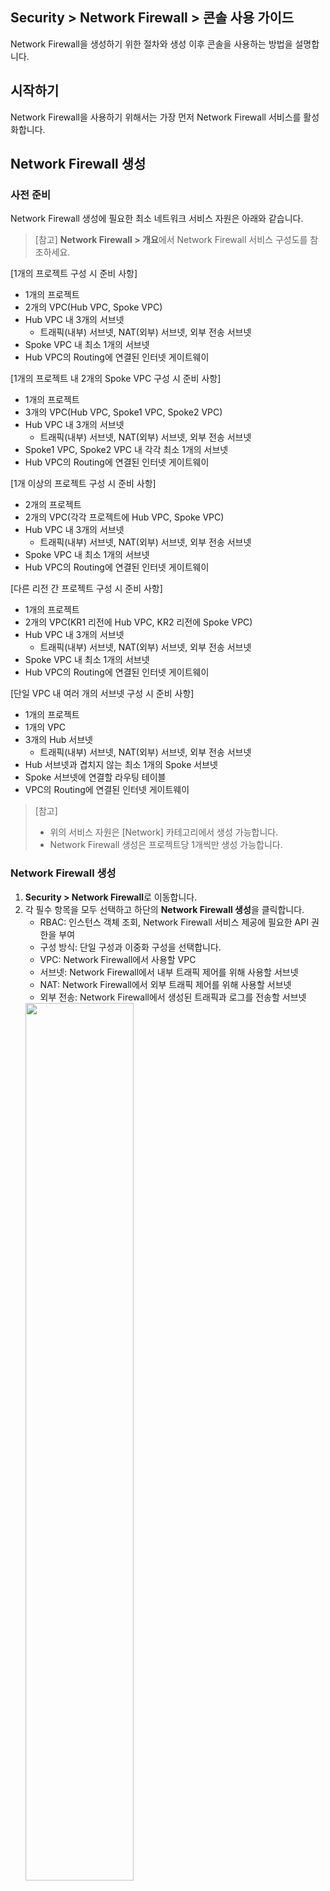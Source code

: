 ## Security > Network Firewall > 콘솔 사용 가이드

Network Firewall을 생성하기 위한 절차와 생성 이후 콘솔을 사용하는 방법을 설명합니다.

## 시작하기

Network Firewall을 사용하기 위해서는 가장 먼저 Network Firewall 서비스를 활성화합니다.

## Network Firewall 생성

### 사전 준비

Network Firewall 생성에 필요한 최소 네트워크 서비스 자원은 아래와 같습니다.

> [참고]
> **Network Firewall > 개요**에서 Network Firewall 서비스 구성도를 참조하세요.


[1개의 프로젝트 구성 시 준비 사항]

* 1개의 프로젝트
* 2개의 VPC(Hub VPC, Spoke VPC)
* Hub VPC 내 3개의 서브넷
    * 트래픽(내부) 서브넷, NAT(외부) 서브넷, 외부 전송 서브넷
* Spoke VPC 내 최소 1개의 서브넷
* Hub VPC의 Routing에 연결된 인터넷 게이트웨이

[1개의 프로젝트 내 2개의 Spoke VPC 구성 시 준비 사항]

* 1개의 프로젝트
* 3개의 VPC(Hub VPC, Spoke1 VPC, Spoke2 VPC)
* Hub VPC 내 3개의 서브넷
    * 트래픽(내부) 서브넷, NAT(외부) 서브넷, 외부 전송 서브넷
* Spoke1 VPC, Spoke2 VPC 내 각각 최소 1개의 서브넷
* Hub VPC의 Routing에 연결된 인터넷 게이트웨이

[1개 이상의 프로젝트 구성 시 준비 사항]

* 2개의 프로젝트
* 2개의 VPC(각각 프로젝트에 Hub VPC, Spoke VPC)
* Hub VPC 내 3개의 서브넷
    * 트래픽(내부) 서브넷, NAT(외부) 서브넷, 외부 전송 서브넷
* Spoke VPC 내 최소 1개의 서브넷
* Hub VPC의 Routing에 연결된 인터넷 게이트웨이


[다른 리전 간 프로젝트 구성 시 준비 사항]

* 1개의 프로젝트
* 2개의 VPC(KR1 리전에 Hub VPC, KR2 리전에 Spoke VPC)
* Hub VPC 내 3개의 서브넷
    * 트래픽(내부) 서브넷, NAT(외부) 서브넷, 외부 전송 서브넷
* Spoke VPC 내 최소 1개의 서브넷
* Hub VPC의 Routing에 연결된 인터넷 게이트웨이


[단일 VPC 내 여러 개의 서브넷 구성 시 준비 사항]

* 1개의 프로젝트
* 1개의 VPC
* 3개의 Hub 서브넷
    * 트래픽(내부) 서브넷, NAT(외부) 서브넷, 외부 전송 서브넷
* Hub 서브넷과 겹치지 않는 최소 1개의 Spoke 서브넷
* Spoke 서브넷에 연결할 라우팅 테이블
* VPC의 Routing에 연결된 인터넷 게이트웨이


> [참고]
> 
>* 위의 서비스 자원은 [Network] 카테고리에서 생성 가능합니다. 
>* Network Firewall 생성은 프로젝트당 1개씩만 생성 가능합니다.

### Network Firewall 생성

1. **Security > Network Firewall**로 이동합니다.
2. 각 필수 항목을 모두 선택하고 하단의 **Network Firewall 생성**을 클릭합니다.
    * RBAC: 인스턴스 객체 조회, Network Firewall 서비스 제공에 필요한 API 권한을 부여
    * 구성 방식: 단일 구성과 이중화 구성을 선택합니다.
    * VPC: Network Firewall에서 사용할 VPC
    * 서브넷: Network Firewall에서 내부 트래픽 제어를 위해 사용할 서브넷
    * NAT: Network Firewall에서 외부 트래픽 제어를 위해 사용할 서브넷
    * 외부 전송: Network Firewall에서 생성된 트래픽과 로그를 전송할 서브넷
    <img src="https://kr1-api-object-storage.nhncloudservice.com/v1/AUTH_2acdfabf4efe4efc8a04c00b348110c9/cdn_origin/prod_nfw/24.09.12/create.png" height="60%" />


> [생성 전 참고 사항]
> 
> * 생성된 Network Firewall은 사용자의 프로젝트에 노출되지 않습니다. 
> * 서브넷, NAT, 외부 전송에 사용하는 서브넷은 모두 다른 서브넷으로 선택해야 합니다.
>    * 가급적 NHN Cloud 콘솔에서 생성할 수 있는 최소 단위(28비트)로 생성할 것을 권장합니다.
> * Network Firewall이 속할 VPC의 라우팅 테이블에 인터넷 게이트웨이가 연결되어 있어야 생성 가능합니다.
> * Security Groups와는 별개의 서비스이므로 Network Firewall을 사용하면 두 서비스를 모두 허용해야 인스턴스에 접근할 수 있습니다.
> * Network Firewall이 소유하고 있는 CIDR 대역과 연결이 필요한 CIDR 대역은 중복되지 않아야 합니다.
> * **Network > Network Interface**에서 Virtual_IP 타입으로 생성되어 있는 IP는 Network Firewall에서 이중화 용도로 사용 중이므로 삭제할 경우 통신이 차단될 수 있습니다.
> * 단일 또는 이중화 구성을 선택하여 Network Firewall을 생성한 뒤 변경이 필요할 경우 **옵션** 탭에서 구성을 변경할 수 있습니다. 하지만 가용성 영역은 변경이 불가능하므로 이중화 구성의 경우 가급적 가용성 영역을 분리하여 구성하세요. 

### 연결 설정

> [예시]
> Network Firewall이 사용하는 VPC(Hub)는 10.0.0.0/24이고, Network Firewall과 연결이 필요한 VPC(Spoke)는 172.16.0.0/24일 때

1. <strong>Network > Peering Gateway</strong>로 이동하여 피어링을 생성합니다.
    * 피어링 게이트웨이 연결에 대한 자세한 사항은 [사용자 가이드](https://docs.nhncloud.com/ko/Network/Peering%20Gateway/ko/console-guide/)를 참조해 주세요.
<img src="https://kr1-api-object-storage.nhncloudservice.com/v1/AUTH_2acdfabf4efe4efc8a04c00b348110c9/cdn_origin/prod_nfw/23.12.19/ConnectionSettings3.png" height="65%" />
<br>
<img src="https://kr1-api-object-storage.nhncloudservice.com/v1/AUTH_2acdfabf4efe4efc8a04c00b348110c9/cdn_origin/prod_nfw/23.12.19/ConnectionSettings4.png" height="65%" />

> [참고]
> 
> Spoke VPC의 위치에 따라 알맞은 피어링을 생성합니다.
> * Spoke VPC가 같은 프로젝트라면 피어링을 생성합니다.
> * Spoke VPC가 다른 프로젝트라면 프로젝트 피어링을 생성합니다.
> * Spoke VPC가 다른 리전이라면 리전 피어링을 생성합니다.

<br>

2. <strong>Network > Routing</strong>으로 이동하여 Hub VPC를 선택한 후 아래의 라우팅을 설정합니다.
    * 대상 CIDR: 172.16.0.0/24
    * 게이트웨이: 피어링 연결 후 추가된 피어링 타입의 게이트웨이
    <img src="https://kr1-api-object-storage.nhncloudservice.com/v1/AUTH_2acdfabf4efe4efc8a04c00b348110c9/cdn_origin/prod_nfw/23.12.19/ConnectionSettings5.png" height="65%" />
<br>

3. <strong>Network > Routing</strong>으로 이동하여 Spoke VPC를 선택한 후 아래의 라우팅을 설정합니다.
    * 대상 CIDR: 0.0.0.0/0
    * 게이트웨이: 피어링 연결 후 추가된 피어링 타입의 게이트웨이
    <img src="https://kr1-api-object-storage.nhncloudservice.com/v1/AUTH_2acdfabf4efe4efc8a04c00b348110c9/cdn_origin/prod_nfw/23.12.19/ConnectionSettings6.png" height="65%" />
<br>

4. <strong>Network > Peering Gateway</strong>로 이동하여 라우팅을 설정합니다.
    * 생성된 피어링을 선택하여 **라우트** 탭으로 이동합니다.
    * **피어** 또는 **로컬 라우트 변경** 버튼을 눌러 아래와 같이 라우팅을 설정합니다.
        * 대상 CIDR: 0.0.0.0/0
        * 게이트웨이: NetworkFirewall\_INF\_TRAFFIC\_VIP
        <img src="https://kr1-api-object-storage.nhncloudservice.com/v1/AUTH_2acdfabf4efe4efc8a04c00b348110c9/cdn_origin/prod_nfw/23.12.19/ConnectionSettings7.png" height="65%" />
<br>
<img src="https://kr1-api-object-storage.nhncloudservice.com/v1/AUTH_2acdfabf4efe4efc8a04c00b348110c9/cdn_origin/prod_nfw/23.12.19/ConnectionSettings8.png" height="50%" />

위의 라우팅 설정이 완료되면 Spoke VPC에 있는 인스턴스가 Network Firewall을 경유하여 공인 통신을 할 수 있습니다. (<strong>Network Firewall > NAT</strong> 탭에서 NAT 추가 필요)

<br>

**만약 Spoke VPC의 서브넷이 2개 이상이고, Network Firewall을 통해 서브넷 간 트래픽 제어가 필요한 경우** 아래의 라우팅을 추가합니다.

> [예시]
> Spoke VPC(172.16.0.0/24)의 서브넷이 172.16.0.0/25와 172.16.0.128/25일 때

* <strong>Network > Routing</strong>으로 이동하여 Spoke VPC를 선택한 후 아래의 라우팅 2개를 추가합니다.
    * 대상 CIDR: 172.16.0.0/25과 172.16.0.128/25
    * 게이트웨이: 피어링 연결 후 추가된 피어링 타입의 게이트웨이
    <img src="https://kr1-api-object-storage.nhncloudservice.com/v1/AUTH_2acdfabf4efe4efc8a04c00b348110c9/cdn_origin/prod_nfw/23.12.19/ConnectionSettings9.png" height="65%" />
<br>
<img src="https://kr1-api-object-storage.nhncloudservice.com/v1/AUTH_2acdfabf4efe4efc8a04c00b348110c9/cdn_origin/prod_nfw/23.12.19/ConnectionSettings10.png" height="65%" />
위의 라우팅 설정이 완료되면 Spoke VPC 안에 있는 서브넷 간 Network Firewall을 경유하여 사설 통신을 할 수 있습니다. (<strong>Network Firewall > 정책</strong> 탭에서 정책 추가 필요)

<br>

**만약 Spoke VPC가 2개 이상**이라면 아래의 라우팅을 추가합니다.

> [예시]
> Spoke VPC1(172.16.0.0/24)과 Spoke VPC2(192.168.0.0/24)일 때

* <strong>Network > Routing</strong>으로 이동하여 Hub VPC를 선택한 후 아래의 라우팅 2개를 추가합니다.
    * Spoke VPC 1
        * 대상 CIDR: 172.16.0.0/24
        * 게이트웨이: Hub VPC와 Spoke VPC1 사이에 추가된 피어링 타입의 게이트웨이
    * Spoke VPC 2
        * 대상 CIDR: 192.168.0.0/24
        * 게이트웨이: Hub VPC와 Spoke VPC2 사이에 추가된 피어링 타입의 게이트웨이
        <img src="https://kr1-api-object-storage.nhncloudservice.com/v1/AUTH_2acdfabf4efe4efc8a04c00b348110c9/cdn_origin/prod_nfw/23.12.19/ConnectionSettings11.png" height="65%" />


> [참고]
> **연결 설정**의 **4**와 같이 Spoke VPC2-Hub 간 VPC 피어링에도 라우트 추가 설정이 필요합니다.

<br>

**만약 같은 VPC에서 Spoke 서브넷을 구성할 경우** 새로운 라우팅 테이블을 생성하여 서브넷을 연결하고 라우트를 추가합니다. 
* **Network > Routing**에서 라우팅 테이블을 생성하고 라우트를 추가합니다.
<img src="https://kr1-api-object-storage.nhncloudservice.com/v1/AUTH_2acdfabf4efe4efc8a04c00b348110c9/cdn_origin/prod_nfw/24.11.07/routetable_create.png" height="65%" />
<img src="https://kr1-api-object-storage.nhncloudservice.com/v1/AUTH_2acdfabf4efe4efc8a04c00b348110c9/cdn_origin/prod_nfw/24.11.07/route_create.png" height="65%" />

<br>

* **Network > Subnet**에서 Network Firewall과 겹치지 않는 서브넷을 새로 생성하고 라우팅 테이블을 연결합니다.
<img src="https://kr1-api-object-storage.nhncloudservice.com/v1/AUTH_2acdfabf4efe4efc8a04c00b348110c9/cdn_origin/prod_nfw/24.11.07/subnet_create.png" height="65%" />
<img src="https://kr1-api-object-storage.nhncloudservice.com/v1/AUTH_2acdfabf4efe4efc8a04c00b348110c9/cdn_origin/prod_nfw/24.11.07/routetable_connect.png" height="65%" />

<br>

위의 라우팅 설정이 완료되면 서로 다른 Spoke VPC 간 Network Firewall을 경유하여 사설 통신을 할 수 있습니다. (<strong>Network Firewall > 정책</strong> 탭에서 정책 추가 필요)
Network Firewall 서비스 구성도를 참고하여 고객의 환경에 맞게 연결을 설정하세요.

***

## 인스턴스 접속
Network Firewall을 생성하고 연결 설정을 모두 완료한 후 Network Firewall을 경유하여 인스턴스에 접속할 수 있습니다.

예를 들어, 1개의 프로젝트 내 2개의 Spoke VPC로 3개의 서브넷을 구성하고, 외부에서 웹방화벽 접속이 필요할 경우 아래와 같이 NAT, ACL을 설정합니다.

<img src="https://kr1-api-object-storage.nhncloudservice.com/v1/AUTH_2acdfabf4efe4efc8a04c00b348110c9/cdn_origin/prod_nfw/24.09.12/instance-access
.png" height="65%" />

> [설정 방법]
> 
> * **Network Firewall > NAT** 탭으로 이동
> * **추가** 버튼 클릭 후 NAT 설정
>   * 설정 전 **객체** 탭에서 목적지 IP 객체 생성과 여분의 플로팅 IP 필요 
> <img src="https://kr1-api-object-storage.nhncloudservice.com/v1/AUTH_2acdfabf4efe4efc8a04c00b348110c9/cdn_origin/prod_nfw/24.09.12/nat-add.png" height="65%" />
> * **Network Firewall > 정책 > ACL** 탭에서 필요한 ACL을 허용
> <img src="https://kr1-api-object-storage.nhncloudservice.com/v1/AUTH_2acdfabf4efe4efc8a04c00b348110c9/cdn_origin/prod_nfw/24.09.12/access_acl.png" height="65%" />  

위와 같이 설정 후 출발지 IP를 보안 그룹에서 허용하면 인스턴스에 접속 가능합니다.

***

## 정책
Network Firewall을 생성하면 **정책** 탭으로 이동합니다.

![policy-default.PNG](https://kr1-api-object-storage.nhncloudservice.com/v1/AUTH_2acdfabf4efe4efc8a04c00b348110c9/cdn_origin/prod_nfw/24.09.12/policy-default.png)

> [참고]
> 
> * default-deny는 필수 정책이며, 수정하거나 삭제할 수 없습니다.
> * default-deny 정책을 통해 차단된 로그는 **옵션** 탭의 **기본 차단 정책 로그 설정**을 **사용**으로 변경한 후 **로그** 탭에서 확인 가능합니다.


## ACL
**ACL** 탭에서는 Network Firewall과 연결된 VPC 간 트래픽과 인바운드/아웃바운드 트래픽을 제어할 수 있습니다.
<br/>

### 추가

* 출발지, 목적지, 목적지 포트를 기반으로 정책을 추가할 수 있습니다.
    * 이미 만들어진 객체를 통해 출발지, 목적지, 목적지 포트를 선택합니다.
* 정책의 상태(활성화/비활성화)와 동작(허용/차단), 스케줄을 설정 및 정책별 로깅 여부 등의 옵션을 설정하여 정책을 추가할 수 있습니다.
* 스케줄 기능은 정책의 상태를 활성화 한 이후에 동작합니다(정책이 비활성화되어 있을 경우 스케줄 기능이 적용되지 않습니다.).

![acl_add.PNG](https://kr1-api-object-storage.nhncloudservice.com/v1/AUTH_2acdfabf4efe4efc8a04c00b348110c9/cdn_origin/prod_nfw/24.05.27/acl_add.png)

### 복사

* **복사**를 클릭해 정책을 복사할 수 있습니다.
    * 복사된 정책은 비활성화됩니다.

![acl_copy.PNG](https://kr1-api-object-storage.nhncloudservice.com/v1/AUTH_2acdfabf4efe4efc8a04c00b348110c9/cdn_origin/prod_nfw/23.09.07/acl_copy_1.png)


### 수정

* **수정**을 클릭해 정책을 수정할 수 있습니다.


### 이동

* **이동**을 클릭해 정책을 이동할 수 있습니다.
    * default-deny 정책 아래로는 이동이 불가능합니다.

![acl_move.PNG](https://kr1-api-object-storage.nhncloudservice.com/v1/AUTH_2acdfabf4efe4efc8a04c00b348110c9/cdn_origin/prod_nfw/23.09.07/acl_move_1.png)

### 삭제

* **삭제**를 클릭해 정책을 삭제할 수 있습니다.

>[주의]
>한번 삭제한 정책은 복구할 수 없으며, default-deny 정책은 삭제할 수 없습니다.

### 정책 일괄 다운로드

* 정책 탭에 생성되어 있는 정책 전체를 한번에 다운로드할 수 있습니다.

### 정책 일괄 등록

* 내려받은 템플릿을 사용하여 정책을 한 번에 등록할 수 있습니다.

![acl_batch.PNG](https://kr1-api-object-storage.nhncloudservice.com/v1/AUTH_2acdfabf4efe4efc8a04c00b348110c9/cdn_origin/prod_nfw/23.09.07/acl_batch_1.png)


## 라우트

**라우트** 탭에서는 Network Firewall을 경유하는 통신의 경로를 지정할 수 있습니다.

![policy-route.PNG](https://kr1-api-object-storage.nhncloudservice.com/v1/AUTH_2acdfabf4efe4efc8a04c00b348110c9/cdn_origin/prod_nfw/24.09.12/policy-route.png)

> [참고]
> 
> * Network Firewall의 기본 게이트웨이는 NAT 이더넷이며, 수정하거나 삭제할 수 없습니다.
> * 라우트 설정이 변경될 경우 통신에 문제가 있을 수 있으므로 유의하여 설정하세요.  

### 추가

* **추가**를 클릭해 이더넷을 선택하고, 목적지와 게이트웨이를 입력합니다. 
    * 목적지: 서브넷 형식으로 입력
    * 이더넷: NAT, TRAFFIC, VPN(IPSec VPN 기능 사용 시) 중 선택
    * 게이트웨이: 호스트 형식으로 입력

> [참고]
> 
> * 이더넷을 VPN으로 선택할 경우 게이트웨이는 지정하지 않아도 됩니다.
> * IPSec VPN과 연동된 사설 IP 대역에 대한 라우트 설정은 반드시 이더넷을 VPN으로 설정하세요.
> * 목적지 서브넷 입력 시 아래와 같은 유효성 메시지가 노출될 경우 서브넷 범위를 사전에 확인하여 서브넷의 시작 IP로 입력하세요.
>   * [예시]
>       * 192.168.199.0/21 (X) → 192.168.192.0/21 (O)
>       * 172.16.100.0/20 (X) → 172.16.96.0/20 (O)
>       * 10.10.10.130/25 (X) → 10.10.10.128/25 (O)
> 
> ![route_add.PNG](https://kr1-api-object-storage.nhncloudservice.com/v1/AUTH_2acdfabf4efe4efc8a04c00b348110c9/cdn_origin/prod_nfw/24.09.12/route_add.png)

### 수정

* **수정**을 클릭해 라우트를 수정할 수 있습니다.

### 삭제

* **삭제**를 클릭해 라우트를 삭제할 수 있습니다.

***

## 객체

**객체** 탭에서는 정책을 생성할 때 사용할 IP, 포트를 생성하고 관리합니다.

### 추가

* 필수 항목을 입력하여 객체를 생성합니다.
    * 객체는 IP, 포트의 2가지 형태로 추가할 수 있습니다.

> [참고]
> 그룹 객체 생성 시 그룹 객체는 추가할 수 없습니다(단일이나 범위 객체만 선택하여 추가 가능).

### 수정

* **수정**을 클릭해 객체를 수정할 수 있습니다.
    * 타입은 수정이 불가능합니다.

### 삭제

* **삭제**를 클릭해 객체를 삭제할 수 있습니다.
    * 자동으로 Network Firewall에서 생성한 객체는 수정이나 삭제할 수 없습니다.

>[주의]
> 정책에서 사용 중인 객체는 삭제 후 ALL 객체로 변경됩니다.

### 인스턴스 객체 추가
* Network Firewall이 생성된 프로젝트 내에 있는 인스턴스를 활용하여 객체를 추가할 수 있습니다.

> [참고]
> 인스턴스와 관계없이 단순히 인스턴스의 이름과 사설 IP 주소만 참고하여 객체를 생성합니다. 생성한 객체는 **객체** 탭에서 관리합니다.


### 객체 일괄 다운로드

* **객체** 탭에 생성되어 있는 IP와 포트 객체 전체를 각각 한 번에 다운로드할 수 있습니다.

## NAT

**NAT**(네트워크 주소 변환) 탭에서는 외부에서 접속할 인스턴스와 전용으로 사용할 공인 IP를 선택하여 연결합니다.

>[참고]
> 
> * NAT는 목적지 기반 및 1:1 방식만 제공합니다.
> * 포트 기반의 NAT는 제공하지 않습니다.
> * NAT를 생성한 뒤 **정책** 탭에 허용 정책을 추가해야만 공인 통신이 가능합니다.
> * NAT에 설정된 NAT 후 사설 IP를 소유한 인스턴스에 직접 Floating IP를 할당할 경우 통신에 문제가 있을 수 있습니다.
> * NAT 삭제 후 사용하지 않는 NAT 전 공인 IP는 **Network > Floating**에서 직접 삭제하세요.

### 추가

* **추가**를 클릭해 NAT를 생성합니다.
    * NAT 전 공인 IP는 **Network > Floating IP**에서 미리 생성한 IP 중 하나를 선택합니다.  
    * NAT 후 사설 IP에서 선택할 객체는 **객체** 탭에서 미리 생성해야만 **추가**를 클릭해 추가할 수 있습니다.

![nat_add.PNG](https://kr1-api-object-storage.nhncloudservice.com/v1/AUTH_2acdfabf4efe4efc8a04c00b348110c9/cdn_origin/prod_nfw/24.04.05/nat_add_2.png)

>[참고]
> 인스턴스 접속은 NAT를 추가하면서 설정한 NAT 전 공인 IP로 접속 가능합니다. (인스턴스에 직접 Floating IP 연결 불필요)

### 수정

* **수정**을 클릭해 생성된 NAT를 수정합니다.
    * 수정은 공인 IP와 사설 IP 모두 수정할 수 있습니다.

### 삭제

* **삭제**를 클릭해 생성된 NAT를 삭제합니다.

## VPN

**VPN** 탭에서는 사이트간 암호화된 터널을 통해 안전한 사설 통신을 지원합니다.

### 게이트웨이 생성

* **게이트웨이 생성**을 클릭해 피어 VPN 장비와 연결하기 위한 게이트웨이를 생성합니다.

![gw_add.PNG](https://kr1-api-object-storage.nhncloudservice.com/v1/AUTH_2acdfabf4efe4efc8a04c00b348110c9/cdn_origin/prod_nfw/24.05.27/gw_add.png)

> [참고]
> 
> * VPC와 서브넷은 수정할 수 없습니다.
> * 게이트웨이는 최대 10개까지 생성 가능합니다.

### 게이트웨이 수정

* **수정** 버튼을 클릭해 게이트웨이를 수정합니다.

### 게이트웨이 삭제

* **삭제** 버튼을 클릭해 게이트웨이를 삭제합니다.
    * 게이트웨이에 연결된 터널이 있을 경우 삭제가 되지 않습니다.

### 플로팅 IP 연결

* 피어 장비와의 연결에 필요한 플로팅 IP를 설정합니다.
    * 플로팅 IP는 **Network > Floating IP** 에 생성된 목록 중 미사용중인 항목이 노출됩니다.

![fip.PNG](https://kr1-api-object-storage.nhncloudservice.com/v1/AUTH_2acdfabf4efe4efc8a04c00b348110c9/cdn_origin/prod_nfw/24.05.27/fip.png)

### 터널 생성

* 피어 장비와 연결할 터널을 생성합니다.

![tunnel_add.PNG](https://kr1-api-object-storage.nhncloudservice.com/v1/AUTH_2acdfabf4efe4efc8a04c00b348110c9/cdn_origin/prod_nfw/24.05.27/tunnel_add.png)

* 터널 설정
    * 게이트웨이: 게이트웨이 탭에서 생성된 게이트웨이가 노출되며, 터널과 연결할 게이트웨이를 선택합니다.
        * 생성된 게이트웨이가 없을 경우 노출되지 않습니다.
    * 피어 IP 주소: 연결할 피어 VPN 장비 IP 주소를 입력합니다.
    * IKE 버전: 피어 VPN 장비와 동일한 버전으로 설정합니다.
        * IKE 버전 1은 Main Mode만 지원됩니다.
    * Pre-Shared Key: 피어 VPN 장비와 동일한 키값을 입력합니다.
    * DPD(dead peer detection): 10초 단위로 총 5회의 재전송을 시도하며, 비활성화 선택 시 피어 VPN 장비의 DPD 요청에 대한 응답만 지원합니다.
    * NAT-Traversal: 터널 생성 시 발생되는 패킷의 삭제를 방지하기 위한 기능으로 일반적으로 피어 VPN 장비가 공인 IP일 경우 사용으로 설정합니다.
* Phase 1/2 설정
    * IPSec VPN 터널을 생성하기 위해 필요한 설정 정보를 입력합니다.

 > [설정 시 참고 사항]
 > 
 > * 모든 설정은 피어 VPN 장비와 동일하게 설정합니다.
 > * 로컬 ID는 피어 VPN 장비의 설정 방식에 따라 선택적으로 설정합니다.
 > * Phase 2 추가는 최대 3개까지 가능합니다.
 > * Phase 2의 프라이빗 IP는 /24비트 이하로 설정하세요. /24비트 이상의 값을 설정해야 할 경우 서브넷 범위를 사전에 확인하여 서브넷의 시작 IP로 입력하세요.
 >   * [예시]
 >       * 192.168.100.0/20 (X) → 192.168.96.0/20 (O)
 >       * 172.16.30.0/21 (X) → 172.16.24.0/21 (O)
 >       * 10.0.50.0/22 (X) → 10.0.48.0/22 (O)
 > * 로컬 프라이빗 IP와 피어 프라이빗 IP는 서로 중복되지 않아야 합니다. 이 범위는 VPC 피어링을 포함한 Network Firewall과 연결되는 모든 사설 대역이 포함됩니다. 
  > * 아래의 CIDR은 로컬 프라이빗 IP와 피어 프라이빗 IP에 추가할 수 없으며, 추가할 경우 Network Firewall을 경유하는 통신에 문제가 있을 수 있습니다.
 >   * 10.0.0.0/8
 >   * 172.16.0.0/12
 >   * 192.168.0.0/16 

### 터널 연결

* 터널은 연결 대기 상태로 생성되며, **연결**을 클릭하여 생성된 터널과 피어 VPN 장비를 연결합니다.

> [참고]
> 
> * **상태** 열에서 색상별로 터널의 상태를 확인할 수 있습니다.
 >   * 녹색: 피어 VPN 장비와 정상적으로 연결 중인 상태
 >   * 빨간색: 설정값 또는 통신 상태 등의 문제로 피어 VPN 장비 간 연결이 실패된 상태
 >   * 회색: 연결 대기 상태(새로 생성된 터널)
 >   * 주황색: **중지** 버튼을 클릭해 피어 VPN 장비간 연결이 중지된 상태
> * 터널 생성이 완료된 이후 피어 장비의 종류와 설정에 따라 **연결**을 클릭하지 않아도 연결될 수 있습니다.

### 터널 수정

* **수정** 버튼을 클릭해 터널을 수정합니다.
    * 설정값 중 게이트웨이를 제외한 모든 값은 수정이 가능하며, 수정할 경우 피어 VPN 장비도 동일한 값으로 수정해야 합니다.

### 터널 중지

* **중지** 버튼을 클릭해 터널을 중지합니다.
    * 중지할 경우 피어 VPN 장비를 통한 사설 통신이 중단됩니다. 

### 터널 삭제

* **삭제** 버튼을 클릭해 터널을 삭제합니다.

### 이벤트

* 피어 VPN 장비와의 터널 연결 시 발생하는 이벤트 로그를 검색할 수 있습니다.

> [참고]
> 
> * 이벤트에서는 터널에 대한 이벤트 로그만 검색할 수 있습니다.
> * VPN 터널을 통한 통신 로그 또는 터널 생성과 삭제 등의 감사 로그는 **로그** 탭에서 확인하세요.


## 로그

**로그** 탭에서는 Network Firewall에서 생성된 로그를 검색할 수 있습니다.

### 검색

* 트래픽: Network Firewall을 경유할 때 허용 또는 차단 정책에 의해 생성된 트래픽 로그를 검색
    * 조회는 1개월 단위로 최대 3개월까지의 과거 데이터만 검색 가능합니다.
        * 최대 저장 로그 개수는 800만 개이며, 트래픽의 양에 따라 저장되는 로그의 양이 달라지므로 과거의 데이터가 조회되지 않을 수 있습니다.
    * 별도의 데이터 저장이 필요한 경우 **옵션** 탭의 **로그 원격 전송 설정**을 참고하세요.

* Audit: 정책 생성 및 삭제 등 Network Firewall의 변경 사항에 대한 로그를 검색
    * 조회는 최대 1개월 단위로 검색 가능하며, 조직 서비스인 CloudTrail에서도 검색할 수 있습니다.

### 엑셀 내려받기

* **엑셀 내려받기**를 클릭해 트래픽과 Audit 로그의 검색 결과를 다운로드할 수 있습니다..
    * 트래픽 로그의 최대 다운로드 개수는 30만 건입니다.

## 모니터

**모니터** 탭에서는 Network Firewall의 상태를 실시간으로 확인할 수 있습니다.
검색은 최대 24시간(1일) 내에서만 가능합니다.

### 검색

* 세션: 현재 Network Firewall을 통해 사용하는 세션의 수량
* 네트워크 사용량: 현재 Network Firewall을 경유하는 인바운드/아웃바운드 트래픽

## 옵션

**옵션** 탭에서는 Network Firewall 운영에 필요한 옵션을 설정할 수 있습니다.

### 로그 설정

* 기본 차단정책 로그 설정: Network Firewall 생성 후 필수로 생성되는 기본 차단정책 로그의 저장여부를 선택합니다.
    * 사용 선택 시 기본 차단 정책으로 생성된 로그는 트래픽 로그에서 검색 가능합니다.
* 로그 원격 전송 설정: 원격지로 트래픽 로그를 저장할 수 있는 옵션을 선택합니다.
    * Syslog: 최대 2개의 원격지 주소로 로그를 전송
        * 2개의 원격지는 개별적으로 설정 가능(IP주소, 프로토콜, 포트 번호)
    * Object Storage: NHN Cloud에서 제공하는 Object Storage 서비스로 로그를 전송
    * Log & Crash Search: NHN Cloud에서 제공하는 Log & Crash Search 서비스로 로그를 전송

### 일반 설정

* MTU(maximum transmission unit) 크기 설정: Network Firewall에 연결된 이더넷의 MTU 크기를 설정합니다.
    * 트래픽: NHN Cloud 내부 통신에 사용하는 이더넷(피어링 통신 포함)
    * NAT: 외부 통신에 사용하는 이더넷

> [참고]
> 트래픽, NAT 이더넷의 기본 MTU 크기는 1450Byte입니다.

<br>

* Network Firewall 구성: 단일 또는 이중화로 Network Firewall의 구성 방식을 설정할 수 있습니다.

> [참고]
> 
> * 구성 방식 변경 시 몇 분 정도의 시간이 소요되며, 구성 변경이 완료되기 전까지 서비스에 영향이 있을 수 있습니다.
> * 정책, NAT 등 Network Firewall 변경 작업은 구성 방식 변경이 완료된 뒤 진행할 것을 권장합니다.

<br>

* Network Firewall 삭제: 운영 중인 Network Firewall을 삭제할 수 있습니다.
    * Network Firewall은 한국(판교) 리전과 한국(평촌) 리전에서 각각 삭제할 수 있습니다.

> [삭제 시 주의 사항]
> 운영 중인 Network Firewall을 삭제할 경우 Network Firewall과 연결된 다른 서비스를 고려하여 진행하세요.      

## 서비스 비활성화

**프로젝트 관리 > 이용 중인 서비스**에서 Network Firewall 서비스를 비활성화할 수 있습니다.

> [참고]
> 
> * Network Firewall 서비스 비활성화는 한국(판교) 리전과 한국(평촌) 리전에 모두 적용됩니다.
> 예를 들어 Network Firewall 서비스를 동일한 프로젝트의 한국(판교) 리전과 한국(평촌) 리전에 모두 활성화한 경우 두 리전 중 하나의 Network Firewall 서비스만 비활성화할 수 없습니다.
> * 비활성화하려면 한국(판교) 리전과 한국(평촌) 리전에서 각각 Network Firewall을 삭제한 뒤 진행하세요.